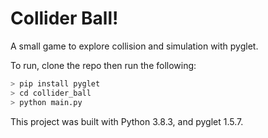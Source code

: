 # Collider Ball!

A small game to explore collision and simulation with pyglet.  

To run, clone the repo then run the following:  
```python
> pip install pyglet
> cd collider_ball
> python main.py
```

This project was built with Python 3.8.3, and pyglet 1.5.7.